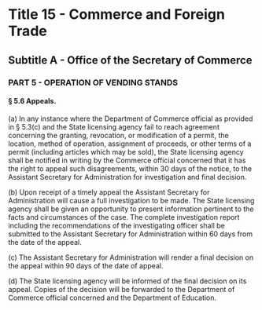 
# Title 15 - Commerce and Foreign Trade
## Subtitle A - Office of the Secretary of Commerce
### PART 5 - OPERATION OF VENDING STANDS
#### § 5.6 Appeals.

(a) In any instance where the Department of Commerce official as provided in § 5.3(c) and the State licensing agency fail to reach agreement concerning the granting, revocation, or modification of a permit, the location, method of operation, assignment of proceeds, or other terms of a permit (including articles which may be sold), the State licensing agency shall be notified in writing by the Commerce official concerned that it has the right to appeal such disagreements, within 30 days of the notice, to the Assistant Secretary for Administration for investigation and final decision.

(b) Upon receipt of a timely appeal the Assistant Secretary for Administration will cause a full investigation to be made. The State licensing agency shall be given an opportunity to present information pertinent to the facts and circumstances of the case. The complete investigation report including the recommendations of the investigating officer shall be submitted to the Assistant Secretary for Administration within 60 days from the date of the appeal.

(c) The Assistant Secretary for Administration will render a final decision on the appeal within 90 days of the date of appeal.

(d) The State licensing agency will be informed of the final decision on its appeal. Copies of the decision will be forwarded to the Department of Commerce official concerned and the Department of Education.

